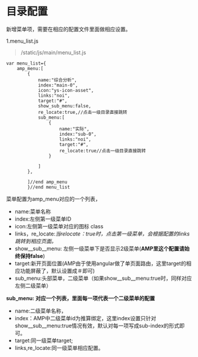 # 目录配置

新增菜单项，需要在相应的配置文件里面做相应设置。

1.menu\_list.js

> /static/js/main/menu\_list.js

```
var menu_list={
    amp_menu:[
        {
            name:"综合分析",
            index:"main-0",
            icon:"ys-icon-asset",
            links:"noi",
            target:"#",
            show_sub_menu:false,
            re_locate:true,//点击一级目录直接跳转
            sub_menu:[
                {
                    name:"实际",
                    index:"sub-0",
                    links:"noi",
                    target:"#",
                    re_locate:true//点击一级目录直接跳转
                }

            ]
        },

        ]//end amp_menu
        }//end menu_list
```

菜单配置为amp\_menu对应的一个列表，

* name:菜单名称
* index:左侧第一级菜单ID
* icon:左侧第一级菜单对应的图标 class
* links，re\_locate:_当relocate：true时，点击第一级菜单，会根据配置的links跳转到相应页面。_
* show\_\_sub\_\_menu: 左侧一级菜单下是否显示2级菜单\(**AMP里这个配置请始终保持false**\)
* target:新开页面位置\(AMP由于使用angular做了单页面路由，这里target的相应功能屏蔽了，默认设置成＃即可\)
* sub\_menu:头部菜单，二级菜单（如果show\_\_sub\_\_menu:true时，同样对应左侧二级菜单）

**sub\_menu: 对应一个列表，里面每一项代表一个二级菜单的配置**

* name:二级菜单名称，
* index：AMP中二级菜单id为推算绑定，这里index设置只针对show\_\_sub\_\_menu:true情况有效，默认对每一项写成sub-index的形式即可。
* target:同一级菜单target;
* links,re\_locate:同一级菜单相应配置。














